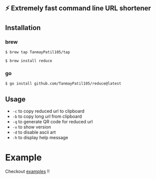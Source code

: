 ## ⚡ Extremely fast command line URL shortener

## Installation

### brew
```
$ brew tap TanmayPatil105/tap
```
```
$ brew install reduce
```

### go
```bash
$ go install github.com/TanmayPatil105/reduce@latest
```

## Usage
- `-c` to copy reduced url to clipboard
- `-b` to copy long url from clipboard
- `-q` to generate QR code for reduced url 
- `-v` to show version
- `-d` to disable ascii art
- `-h` to display help message


# Example

Checkout [examples](https://github.com/TanmayPatil105/reduce/tree/main/examples) !!